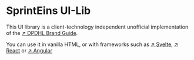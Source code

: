 # SprintEins UI-Lib

This UI library is a client-technology independent unofficial implementation of the [↗ DPDHL Brand Guide](https://www.dpdhl-brands.com/dpdhl-group/en.html).

You can use it in vanilla HTML, or with frameworks such as [↗ Svelte](https://svelte.dev/), [↗ React](https://reactjs.org/) or [↗ Angular](https://angular.io/.) 

